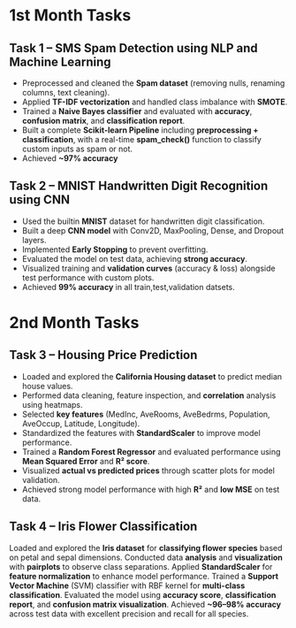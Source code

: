 # 1st Month Tasks

## Task 1 – SMS Spam Detection using NLP and Machine Learning
- Preprocessed and cleaned the **Spam dataset** (removing nulls, renaming columns, text cleaning).
- Applied **TF-IDF vectorization** and handled class imbalance with **SMOTE**.
- Trained a **Naive Bayes classifier** and evaluated with **accuracy**, **confusion matrix**, and **classification report**.
- Built a complete **Scikit-learn Pipeline** including **preprocessing + classification**, with a real-time **spam_check()** function to classify custom inputs as spam or not.
- Achieved **~97% accuracy**

## Task 2 – MNIST Handwritten Digit Recognition using CNN
- Used the builtin **MNIST** dataset for handwritten digit classification.
- Built a deep **CNN model** with Conv2D, MaxPooling, Dense, and Dropout layers.
- Implemented **Early Stopping** to prevent overfitting.
- Evaluated the model on test data, achieving **strong accuracy**.
- Visualized training and **validation curves** (accuracy & loss) alongside test performance with custom plots.
- Achieved **99% accuracy** in all train,test,validation datsets.

# 2nd Month Tasks

## Task 3 – Housing Price Prediction
- Loaded and explored the **California Housing dataset** to predict median house values.
- Performed data cleaning, feature inspection, and **correlation** analysis using heatmaps.
- Selected **key features** (MedInc, AveRooms, AveBedrms, Population, AveOccup, Latitude, Longitude).
- Standardized the features with **StandardScaler** to improve model performance.
- Trained a **Random Forest Regressor** and evaluated performance using **Mean Squared Error** and **R² score**.
- Visualized **actual vs predicted prices** through scatter plots for model validation.
- Achieved strong model performance with high **R²** and **low MSE** on test data.

## Task 4 – Iris Flower Classification
Loaded and explored the **Iris dataset** for **classifying flower species** based on petal and sepal dimensions.
Conducted data **analysis** and **visualization** with **pairplots** to observe class separations.
Applied **StandardScaler** for **feature normalization** to enhance model performance.
Trained a **Support Vector Machine** (SVM) classifier with RBF kernel for **multi-class classification**.
Evaluated the model using **accuracy score**, **classification report**, and **confusion matrix visualization**.
Achieved **~96–98% accuracy** across test data with excellent precision and recall for all species.
